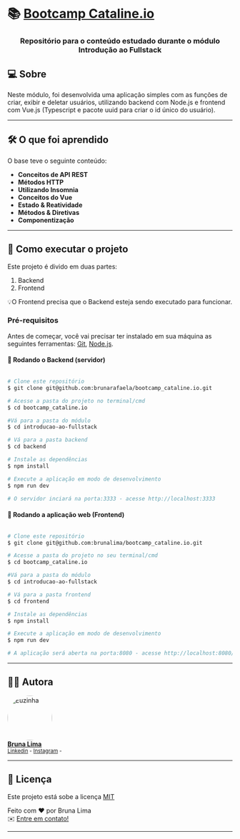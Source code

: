 <h1>
     📚 <a href="https://www.cataline.io/bootcamp" alt="Bootcamp Cataline.io">Bootcamp Cataline.io</a>
</h1>

<h3 align="center">
    Repositório para o conteúdo estudado durante o módulo Introdução ao Fullstack 
</h3>


## 💻 Sobre 

Neste módulo, foi desenvolvida uma aplicação simples com as funções de criar, exibir e deletar usuários, utilizando backend com Node.js e frontend com Vue.js (Typescript e pacote uuid para criar o id único do usuário). 


---

## 🛠 O que foi aprendido

O base teve o seguinte conteúdo: 

-   **Conceitos de API REST**
-   **Métodos HTTP**
-   **Utilizando Insomnia**
-   **Conceitos do Vue**
-   **Estado & Reatividade**
-   **Métodos & Diretivas**
-   **Componentização**


---

## 🚀 Como executar o projeto

Este projeto é divido em duas partes:
1. Backend  
2. Frontend

💡O Frontend precisa que o Backend esteja sendo executado para funcionar.

### Pré-requisitos

Antes de começar, você vai precisar ter instalado em sua máquina as seguintes ferramentas:
[Git](https://git-scm.com), [Node.js](https://nodejs.org/en/). 

#### 🎲 Rodando o Backend (servidor)

```bash

# Clone este repositório
$ git clone git@github.com:brunarafaela/bootcamp_cataline.io.git

# Acesse a pasta do projeto no terminal/cmd
$ cd bootcamp_cataline.io

#Vá para a pasta do módulo
$ cd introducao-ao-fullstack

# Vá para a pasta backend
$ cd backend

# Instale as dependências
$ npm install

# Execute a aplicação em modo de desenvolvimento
$ npm run dev

# O servidor inciará na porta:3333 - acesse http://localhost:3333 

```


#### 🧭 Rodando a aplicação web (Frontend)

```bash

# Clone este repositório
$ git clone git@github.com:brunalima/bootcamp_cataline.io.git

# Acesse a pasta do projeto no seu terminal/cmd
$ cd bootcamp_cataline.io

#Vá para a pasta do módulo
$ cd introducao-ao-fullstack

# Vá para a pasta frontend
$ cd frontend

# Instale as dependências
$ npm install

# Execute a aplicação em modo de desenvolvimento
$ npm run dev

# A aplicação será aberta na porta:8080 - acesse http://localhost:8080/

```

---


## 👩‍💻 Autora

<a href="https://www.linkedin.com/in/brunarafaela/">
 <img style="border-radius: 50%;" src="https://scontent-gru2-1.cdninstagram.com/v/t51.2885-19/s150x150/240767266_1064756800954809_2111530013056040356_n.jpg?_nc_ht=scontent-gru2-1.cdninstagram.com&_nc_ohc=k62c8gm8z10AX_EEq-f&edm=ABfd0MgBAAAA&ccb=7-4&oh=7e966347a169e276d35cb53ed652a54c&oe=6160E3FC&_nc_sid=7bff83" width="100px;" alt="Euzinha"/>
 <br />
<b>Bruna Lima</b></a><br />
 <sub> <a href="https://www.linkedin.com/in/brunarafaela/">Linkedin</a> - <a href="https://www.instagram.com/bruna.dev/">Instagram</a> - </sub>
 <br />

---

## 📝 Licença

Este projeto está sobe a licença [MIT](https://opensource.org/licenses/MIT) 

Feito com ❤️  por Bruna Lima <br />
✉️  [Entre em contato!](https://www.linkedin.com/in/brunarafaela/)

---
